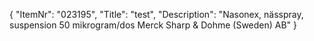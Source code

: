 {
  "ItemNr": "023195",
  "Title": "test",
  "Description": "Nasonex, nässpray, suspension 50 mikrogram/dos Merck Sharp & Dohme (Sweden) AB"
}